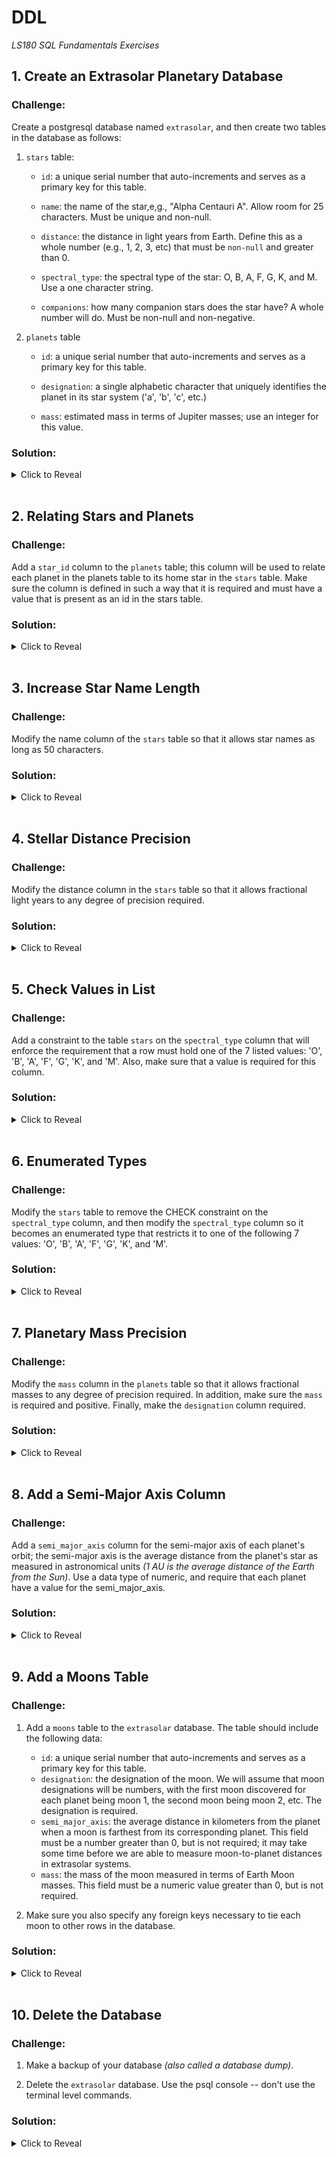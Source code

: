 # DDL
*LS180 SQL Fundamentals Exercises*

## 1. Create an Extrasolar Planetary Database

### Challenge:

Create a postgresql database named `extrasolar`, and then create two tables in the database as follows:

1. `stars` table:

    - `id`: a unique serial number that auto-increments and serves as a primary key for this table.
    
    - `name`: the name of the star,e,g., "Alpha Centauri A". Allow room for 25 characters. Must be unique and non-null.
    
    - `distance`: the distance in light years from Earth. Define this as a whole number (e.g., 1, 2, 3, etc) that must be `non-null` and greater than 0.
    
    - `spectral_type`: the spectral type of the star: O, B, A, F, G, K, and M. Use a one character string.
    
    - `companions`: how many companion stars does the star have? A whole number will do. Must be non-null and non-negative.

2. `planets` table

    - `id`: a unique serial number that auto-increments and serves as a primary key for this table.
    
    - `designation`: a single alphabetic character that uniquely identifies the planet in its star system ('a', 'b', 'c', etc.)
    
    - `mass`: estimated mass in terms of Jupiter masses; use an integer for this value.

### Solution:

<details><summary>Click to Reveal</summary>

```sql
CREATE DATABASE extrasolar;

CREATE TABLE stars (
    id serial PRIMARY KEY,
    name varchar(25) UNIQUE NOT NULL,
    distance integer NOT NULL CHECK (distance > 0),
    spectral_type VARCHAR(1), 
    companions integer NOT NULL CHECK (companions >= 0)
);

CREATE TABLE planets (
    id serial PRIMARY KEY,
    designation varchar(1) UNIQUE,
    mass integer
);
```
</details>

<br>

## 2. Relating Stars and Planets

### Challenge:

Add a `star_id` column to the `planets` table; this column will be used to relate each planet in the planets table to its home star in the `stars` table. Make sure the column is defined in such a way that it is required and must have a value that is present as an id in the stars table.

### Solution:

<details><summary>Click to Reveal</summary>

```sql
ALTER TABLE planets 
ADD COLUMN star_id integer NOT NULL REFERENCES stars (id);
```
</details>

<br>

## 3. Increase Star Name Length

### Challenge:

Modify the name column of the `stars` table so that it allows star names as long as 50 characters.

### Solution:

<details><summary>Click to Reveal</summary>

```sql
ALTER TABLE stars 
ALTER COLUMN name TYPE varchar(50);
```
</details>

<br>

## 4. Stellar Distance Precision

### Challenge:

Modify the distance column in the `stars` table so that it allows fractional light years to any degree of precision required.

### Solution:

<details><summary>Click to Reveal</summary>

```sql
ALTER TABLE stars
ALTER COLUMN distance TYPE numeric;
```
</details>

<br>

## 5. Check Values in List

### Challenge:

Add a constraint to the table `stars` on the `spectral_type` column that will enforce the requirement that a row must hold one of the 7 listed values: 'O', 'B', 'A', 'F', 'G', 'K', and 'M'. Also, make sure that a value is required for this column.

### Solution:

<details><summary>Click to Reveal</summary>

```sql
ALTER TABLE stars
ALTER COLUMN spectral_type SET NOT NULL,
ADD CONSTRAINT spectral_type_check CHECK (spectral_type IN ('O', 'B', 'A', 'F', 'G', 'K', 'M'));
```
</details>

<br>

## 6. Enumerated Types

### Challenge:

Modify the `stars` table to remove the CHECK constraint on the `spectral_type` column, and then modify the `spectral_type` column so it becomes an enumerated type that restricts it to one of the following 7 values: 'O', 'B', 'A', 'F', 'G', 'K', and 'M'.

### Solution:

<details><summary>Click to Reveal</summary>

```sql
CREATE TYPE spectral_type_enum AS ENUM ('O', 'B', 'A', 'F', 'G', 'K', 'M');

ALTER TABLE stars
DROP CONSTRAINT spectral_type_check;

ALTER TABLE stars
ALTER COLUMN spectral_type TYPE spectral_type_enum
                           USING spectral_type::spectral_type_enum;
```
</details>

<br>

## 7. Planetary Mass Precision

### Challenge:

Modify the `mass` column in the `planets` table so that it allows fractional masses to any degree of precision required. 
In addition, make sure the `mass` is required and positive. Finally, make the `designation` column required.

### Solution:

<details><summary>Click to Reveal</summary>

```sql
ALTER TABLE planets
ALTER COLUMN mass SET NOT NULL,
ALTER COLUMN mass TYPE numeric,
ADD CHECK (mass > 0);

ALTER TABLE planets
ALTER COLUMN designation SET NOT NULL;
```
</details>

<br>

## 8. Add a Semi-Major Axis Column

### Challenge:

Add a `semi_major_axis` column for the semi-major axis of each planet's orbit; the semi-major axis is the average distance from the planet's star as measured in astronomical units _(1 AU is the average distance of the Earth from the Sun)_. Use a data type of numeric, and require that each planet have a value for the semi_major_axis.


### Solution:

<details><summary>Click to Reveal</summary>

```sql
ALTER TABLE planets
ADD COLUMN semi_major_axis numeric NOT NULL;
```
</details>

<br>

## 9. Add a Moons Table

### Challenge:

1. Add a `moons` table to the `extrasolar` database. The table should include the following data:

    - `id`: a unique serial number that auto-increments and serves as a primary key for this table.
    - `designation`: the designation of the moon. We will assume that moon designations will be numbers, with the first moon discovered for each planet being moon 1, the second moon being moon 2, etc. The designation is required.
    - `semi_major_axis`: the average distance in kilometers from the planet when a moon is farthest from its corresponding planet. This field must be a number greater than 0, but is not required; it may take some time before we are able to measure moon-to-planet distances in extrasolar systems.
    - `mass`: the mass of the moon measured in terms of Earth Moon masses. This field must be a numeric value greater than 0, but is not required.

2. Make sure you also specify any foreign keys necessary to tie each moon to other rows in the database.

### Solution:

<details><summary>Click to Reveal</summary>

```sql
CREATE TABLE moons (
    id serial,
    designation integer NOT NULL CHECK (designation > 0),
    semi_major_axis numeric CHECK (semi_major_axis > 0.0),
    mass numeric CHECK (mass > 0.0),
    planet_id integer NOT NULL REFERENCES planets (id)
);
```
</details>

<br>

## 10. Delete the Database

### Challenge:

1. Make a backup of your database _(also called a database dump)_.

2. Delete the `extrasolar` database. Use the psql console -- don't use the terminal level commands.

### Solution:

<details><summary>Click to Reveal</summary>

1. Dump the Database:
    ```bash
    pg_dump --inserts extrasolar > extrasolar.dump.sql
    ```
2. Drop the Database:
    ```psql
    \c postgres
    DROP DATABASE extrasolar;
    ```
</details>
